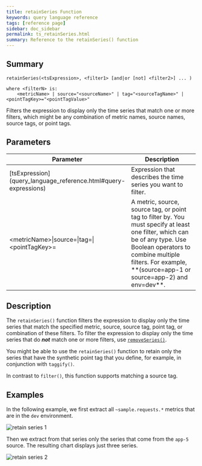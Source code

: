 ```yaml
---
title: retainSeries Function
keywords: query language reference
tags: [reference page]
sidebar: doc_sidebar
permalink: ts_retainSeries.html
summary: Reference to the retainSeries() function
---
```


## Summary
```
retainSeries(<tsExpression>, <filter1> [and|or [not] <filter2>] ... )

where <filterN> is:
    <metricName> | source="<sourceName>" | tag="<sourceTagName>" | <pointTagKey>="<pointTagValue>"
```

Filters the expression to display only the time series that match one or more filters, which might be any combination of metric names, source names, source tags, or point tags.

## Parameters
<table style="width: 100%;">
<tbody>
<thead>
<tr><th width="40%">Parameter</th><th width="60%">Description</th></tr>
</thead>
<tr>
<td markdown="span"> [tsExpression](query_language_reference.html#query-expressions)</td>
<td>Expression that describes the time series you want to filter.</td>
</tr>
<tr>
<td>&lt;metricName&gt;&vert;source=&vert;tag=&vert;&lt;pointTagKey&gt;=</td>
<td markdown="span">A metric, source, source tag, or point tag to filter by. You must specify at least one filter, which can be of any type. Use Boolean operators to combine multiple filters. For example, <br>**(source=app-1 or source=app-2) and env=dev**.</td></tr>
</tbody>
</table>

## Description

The `retainSeries()` function filters the expression to display only the time series that match the specified metric, source, source tag, point tag, or combination of these filters. To filter the expression to display only the time series that do <strong><em>not</em></strong> match one or more filters, use [`removeSeries()`](ts_removeSeries.html).

You might be able to use the `retainSeries()` function to retain only the series that have the synthetic point tag that you define, for example, in conjunction with `taggify()`.

In contrast to `filter()`, this function supports matching a source tag.


## Examples

In the following example, we first extract all `~sample.requests.*` metrics that are in the `dev` environment.

![retain series 1](images/ts_retain_series_1.png)

Then we extract from that series only the series that come from the `app-5` source. The resulting chart displays just three series.

![retain series 2](images/ts_retain_series_2.png)
